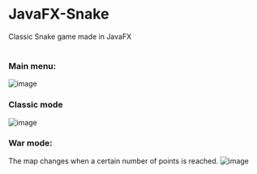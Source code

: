 # JavaFX-Snake
Classic Snake game made in JavaFX <br>
<br> 
### Main menu:
![image](https://github.com/wowthecoder/JavaFX-Snake/assets/82577844/3ae6c567-ae7d-4278-b192-6097e04f942f)
<br>
### Classic mode
![image](https://github.com/wowthecoder/JavaFX-Snake/assets/82577844/76f3c8e7-44ea-4dd6-ba04-89a7eba19e6a)
<br>
### War mode:
The map changes when a certain number of points is reached.
![image](https://github.com/wowthecoder/JavaFX-Snake/assets/82577844/cc81b44f-610b-4262-88ce-b57dfa970106)

